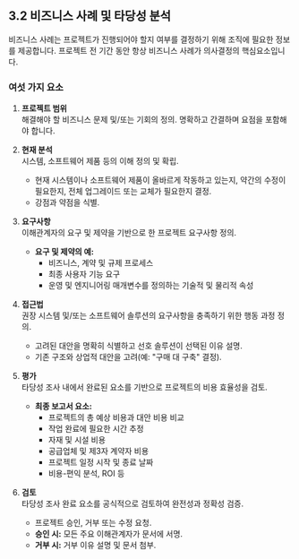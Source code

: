 ## 3.2 비즈니스 사례 및 타당성 분석

비즈니스 사례는 프로젝트가 진행되어야 할지 여부를 결정하기 위해 조직에 필요한 정보를 제공합니다. 
프로젝트 전 기간 동안 항상 비즈니스 사례가 의사결정의 핵심요소입니다.

### 여섯 가지 요소

1. **프로젝트 범위**  
   해결해야 할 비즈니스 문제 및/또는 기회의 정의. 명확하고 간결하며 요점을 포함해야 합니다.

2. **현재 분석**  
   시스템, 소프트웨어 제품 등의 이해 정의 및 확립.  
   - 현재 시스템이나 소프트웨어 제품이 올바르게 작동하고 있는지, 약간의 수정이 필요한지, 전체 업그레이드 또는 교체가 필요한지 결정.  
   - 강점과 약점을 식별.

3. **요구사항**  
   이해관계자의 요구 및 제약을 기반으로 한 프로젝트 요구사항 정의.  
   - **요구 및 제약의 예:**  
     - 비즈니스, 계약 및 규제 프로세스  
     - 최종 사용자 기능 요구  
     - 운영 및 엔지니어링 매개변수를 정의하는 기술적 및 물리적 속성  

4. **접근법**  
   권장 시스템 및/또는 소프트웨어 솔루션의 요구사항을 충족하기 위한 행동 과정 정의.  
   - 고려된 대안을 명확히 식별하고 선호 솔루션이 선택된 이유 설명.  
   - 기존 구조와 상업적 대안을 고려(예: "구매 대 구축" 결정).

5. **평가**  
   타당성 조사 내에서 완료된 요소를 기반으로 프로젝트의 비용 효율성을 검토.  
   - **최종 보고서 요소:**  
     - 프로젝트의 총 예상 비용과 대안 비용 비교  
     - 작업 완료에 필요한 시간 추정  
     - 자재 및 시설 비용  
     - 공급업체 및 제3자 계약자 비용  
     - 프로젝트 일정 시작 및 종료 날짜  
     - 비용-편익 분석, ROI 등  

6. **검토**  
   타당성 조사 완료 요소를 공식적으로 검토하여 완전성과 정확성 검증.  
   - 프로젝트 승인, 거부 또는 수정 요청.  
   - **승인 시:** 모든 주요 이해관계자가 문서에 서명.  
   - **거부 시:** 거부 이유 설명 및 문서 첨부.  
